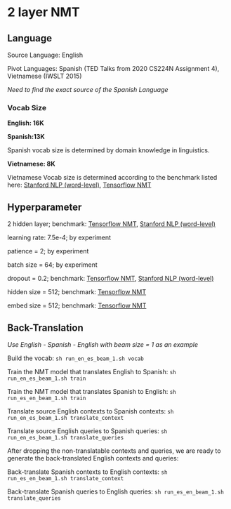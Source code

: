 # 2 layer NMT 

## Language
Source Language: English 

Pivot Languages: Spanish (TED Talks from 2020 CS224N Assignment 4), Vietnamese (IWSLT 2015) 

*Need to find the exact source of the Spanish Language*

### Vocab Size

**English: 16K**

**Spanish:13K**

Spanish vocab size is determined by domain knowledge in linguistics. 

**Vietnamese: 8K**

Vietnamese Vocab size is determined according to the benchmark listed here: [Stanford NLP (word-level)](https://nlp.stanford.edu/projects/nmt/), [Tensorflow NMT](https://github.com/tensorflow/nmt#iwslt-english-vietnamese)

## Hyperparameter

2 hidden layer; benchmark: [Tensorflow NMT](https://github.com/tensorflow/nmt#iwslt-english-vietnamese), [Stanford NLP (word-level)](https://nlp.stanford.edu/projects/nmt/)

learning rate: 7.5e-4; by experiment 

patience = 2; by experiment 

batch size = 64; by experiment 

dropout = 0.2; benchmark: [Tensorflow NMT](https://github.com/tensorflow/nmt#iwslt-english-vietnamese), [Stanford NLP (word-level)](https://nlp.stanford.edu/projects/nmt/)

hidden size = 512; benchmark: [Tensorflow NMT](https://github.com/tensorflow/nmt#iwslt-english-vietnamese)

embed size = 512; benchmark: [Tensorflow NMT](https://github.com/tensorflow/nmt#iwslt-english-vietnamese)

## Back-Translation  

_Use English - Spanish - English with beam size = 1 as an example_

Build the vocab: `sh run_en_es_beam_1.sh vocab`

Train the NMT model that translates English to Spanish: `sh run_en_es_beam_1.sh train`

Train the NMT model that translates Spanish to English: `sh run_es_en_beam_1.sh train`

Translate source English contexts to Spanish contexts: `sh run_en_es_beam_1.sh translate_context`

Translate source English queries to Spanish queries: `sh run_en_es_beam_1.sh translate_queries`

After dropping the non-translatable contexts and queries, we are ready to generate the back-translated English contexts and queries: 

Back-translate Spanish contexts to English contexts: `sh run_es_en_beam_1.sh translate_context`

Back-translate Spanish queries to English queries: `sh run_es_en_beam_1.sh translate_queries`
